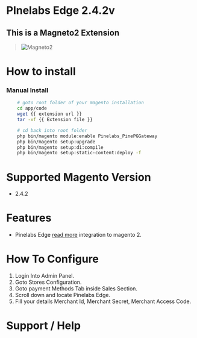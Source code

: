 # PInelabs Edge 2.4.2v

## This is a Magneto2 Extension

> ![Magneto2](https://github.com/MCSAM-pvt/plural-magento/blob/master/Images/magento.svg)

# How to install

 ### Manual Install

```sh
    # goto root folder of your magento installation
    cd app/code
    wget {{ extension url }}
    tar -xf {{ Extension file }}

    # cd back into root folder
    php bin/magento module:enable Pinelabs_PinePGGateway
    php bin/magento setup:upgrade
    php bin/magento setup:di:compile
    php bin/magento setup:static-content:deploy -f
```

# Supported Magento Version

 - 2.4.2

# Features

 - Pinelabs Edge [read more](https://www.pinelabs.com/developer/apis) integration to magento 2.
 
# How To Configure

 1. Login Into Admin Panel.
 2. Goto Stores Configuration.
 3. Goto payment Methods Tab inside Sales Section.
 4. Scroll down and locate Pinelabs Edge.
 5. Fill your details Merchant Id, Merchant Secret, Merchant Access Code.

# Support / Help
